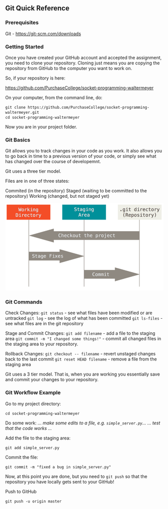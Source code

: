 ## Git Quick Reference

### Prerequisites
Git - https://git-scm.com/downloads

### Getting Started

Once you have created your GitHub account and accepted the assignment, you need
to clone your repository. Cloning just means you are copying the repository
from GitHub to the computer you want to work on.

So, if your repository is here:

https://github.com/PurchaseCollege/socket-programming-waltermeyer

On your computer, from the command line, do:

```
git clone https://github.com/PurchaseCollege/socket-programming-waltermeyer.git
cd socket-programming-waltermeyer
```

Now you are in your project folder.

### Git Basics

Git allows you to track changes in your code as you work. It also allows you to
go back in time to a previous version of your code, or simply see what has
changed over the course of developemnt.

Git uses a three tier model.

Files are in one of three states:

Commited (in the repository)
Staged (waiting to be committed to the repository)
Working (changed, but not staged yet)

![Git Stages](areas.png)

### Git Commands

Check Changes:
```git status``` - see what files have been modified or are untracked
```git log``` - see the log of what has been committed
```git ls-files``` - see what files are in the git repository

Stage and Commit Changes:
```git add filename``` - add a file to the staging area
```git commit -m "I changed some things!"``` - commit all changed files in the staging area to your repository.

Rollback Changes:
```git checkout -- filename``` - revert unstaged changes back to the last commit
```git reset HEAD filename``` - remove a file from the staging area

Git uses a 3 tier model. That is, when you are working you essentially save and
commit your changes to your repository.

### Git Workflow Example

Go to my project directory:
```
cd socket-programming-waltermeyer
```

Do some work:
*... make some edits to a file, e.g. ```simple_server.py```...*
*... test that the code works ...*

Add the file to the staging area:
```
git add simple_server.py
```

Commit the file:
```
git commit -m "fixed a bug in simple_server.py"
```

Now, at this point you are done, but you need to ```git push``` so that the
repository you have locally gets sent to your GitHub!

Push to GitHub
```
git push -u origin master
```

